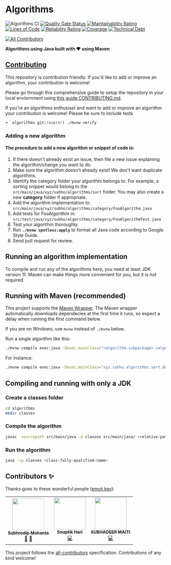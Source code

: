 # Algorithms

![Algorithms CI](https://github.com/ohbus/Algorithms/workflows/Algorithms%20CI/badge.svg)
[![Quality Gate Status](https://sonarcloud.io/api/project_badges/measure?project=ohbus_algorithms&metric=alert_status)](https://sonarcloud.io/dashboard?id=ohbus_algorithms)
[![Maintainability Rating](https://sonarcloud.io/api/project_badges/measure?project=ohbus_algorithms&metric=sqale_rating)](https://sonarcloud.io/dashboard?id=ohbus_algorithms)
[![Lines of Code](https://sonarcloud.io/api/project_badges/measure?project=ohbus_algorithms&metric=ncloc)](https://sonarcloud.io/dashboard?id=ohbus_algorithms)
[![Reliability Rating](https://sonarcloud.io/api/project_badges/measure?project=ohbus_algorithms&metric=reliability_rating)](https://sonarcloud.io/dashboard?id=ohbus_algorithms)
[![Coverage](https://sonarcloud.io/api/project_badges/measure?project=ohbus_algorithms&metric=coverage)](https://sonarcloud.io/dashboard?id=ohbus_algorithms)
[![Technical Debt](https://sonarcloud.io/api/project_badges/measure?project=ohbus_algorithms&metric=sqale_index)](https://sonarcloud.io/dashboard?id=ohbus_algorithms)

<!-- ALL-CONTRIBUTORS-BADGE:START - Do not remove or modify this section -->
[![All Contributors](https://img.shields.io/badge/all_contributors-3-orange.svg?style=flat-square)](#contributors-)
<!-- ALL-CONTRIBUTORS-BADGE:END -->


**Algorithms using Java built with :heart: using Maven**

## [Contributing](https://github.com/ohbus/algorithms/blob/master/CONTRIBUTING.md)

This repository is contribution friendly. If you'd like to add or improve an algorithm, your contribution is welcome!

Please go through this comprehensive guide to setup the repository in your local enviornment using [this guide CONTRIBUTING.md](https://github.com/ohbus/algorithms/blob/master/CONTRIBUTING.md#contributing-to-algorithms).

If you're an algorithms enthusiast and want to add or improve an algorithm your contribution is welcome! Please be sure to include tests

```zsh
➜  algorithms git:(master) ./mvnw verify
```
### Adding a new algorithm
#### The procedure to add a new algorithm or snippet of code is:

1. If there doesn't already exist an issue, then file a new issue explaining the algorithm/change you want to do.
2. Make sure the algorithm doesn't already exist! We don't want duplicate algorithms.
3. Identify the category folder your algorithm belongs to. For example, a sorting snippet would belong to the `src/main/java/xyz/subho/algorithms/sort` folder. You may also create a new **category** folder if appropriate.
4. Add the algorithm implementation to: `src/main/java/xyz/subho/algorithms/category/FooAlgorithm.java`
5. Add tests for FooAlgorithm in: `src/test/java/xyz/subho/algorithms/category/FooAlgorithmTest.java`
6. Test your algorithm thoroughly.
7. Run **`./mvnw spotless:apply`** to format all Java code according to Google Style Guide.
8. Send pull request for review.

## Running an algorithm implementation

To compile and run any of the algorithms here, you need at least JDK version 11. Maven can make things more convenient for you, but it is not required.

## Running with Maven (recommended)

This project supports the [Maven Wrapper](http://maven.apache.org/plugins/maven-wrapper-plugin/wrapper-mojo.html). The Maven wrapper automatically downloads dependecies at the first time it runs, so expect a delay when running the first command below.

If you are on Windows, use `mvnw` instead of `./mvnw` below.

Run a single algorithm like this:

```zsh
./mvnw compile exec:java -Dexec.mainClass="<algorithm-subpackage>.<algorithm-class>"
```

For instance:

```zsh
./mvnw compile exec:java -Dexec.mainClass="xyz.subho.algorithms.sort.QuickSort"
```

## Compiling and running with only a JDK

### Create a classes folder

```zsh
cd algorithms
mkdir classes
```

### Compile the algorithm

```zsh
javac -sourcepath src/main/java -d classes src/main/java/ <relative-path-to-java-source-file>
```

### Run the algorithm

```zsh
java -cp classes <class-fully-qualified-name>
```

## Contributors ✨

Thanks goes to these wonderful people ([emoji key](https://allcontributors.org/docs/en/emoji-key)):

<!-- ALL-CONTRIBUTORS-LIST:START - Do not remove or modify this section -->
<!-- prettier-ignore-start -->
<!-- markdownlint-disable -->
<table>
  <tr>
    <td align="center"><a href="http://subho.xyz"><img src="https://avatars0.githubusercontent.com/u/13291222?v=4?s=100" width="100px;" alt=""/><br /><sub><b>Subhrodip Mohanta</b></sub></a><br /><a href="#projectManagement-ohbus" title="Project Management">📆</a> <a href="#maintenance-ohbus" title="Maintenance">🚧</a></td>
    <td align="center"><a href="https://github.com/Souph"><img src="https://avatars3.githubusercontent.com/u/51859712?v=4?s=100" width="100px;" alt=""/><br /><sub><b>Souptik Hari</b></sub></a><br /><a href="https://github.com/ohbus/algorithms/commits?author=Souph" title="Code">💻</a></td>
    <td align="center"><a href="https://github.com/deepsubha"><img src="https://avatars3.githubusercontent.com/u/35770307?v=4?s=100" width="100px;" alt=""/><br /><sub><b>SUBHADEEP MAITI</b></sub></a><br /><a href="https://github.com/ohbus/algorithms/commits?author=deepsubha" title="Code">💻</a></td>
  </tr>
</table>

<!-- markdownlint-restore -->
<!-- prettier-ignore-end -->

<!-- ALL-CONTRIBUTORS-LIST:END -->

This project follows the [all-contributors](https://github.com/all-contributors/all-contributors) specification. Contributions of any kind welcome!
